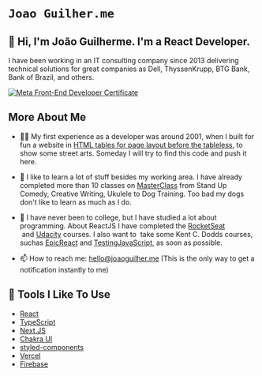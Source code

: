 # ```Joao Guilher.me ```

👋 Hi, I'm João Guilherme. I'm a React Developer. 
--
I have been working in an IT consulting company since 2013 delivering technical solutions for great companies as Dell, ThyssenKrupp, BTG Bank, Bank of Brazil, and others.

[![Meta Front-End Developer Certificate](https://images.credly.com/size/150x150/images/e91ed0b0-842b-417f-8d2f-b07535febdda/image.png)](https://coursera.org/share/96dbee7a92a28a8aa3b8604e605c7e2e)


## More About Me
- 👶🏻 My first experience  as a developer was around 2001, when I built for fun a website in [HTML tables for page layout before the tableless](https://en.wikipedia.org/wiki/Tableless_web_design), to show some street arts. Someday I will try to find this code and push it here.
- 🤪 I like to learn a lot of  stuff  besides my working area. I have already completed more than 10 classes on [MasterClass](https://masterclass.com/) from Stand Up Comedy, Creative Writing, Ukulele to Dog Training. Too bad my dogs don't like to learn as much as I do.
- 🤔 I have never  been to college, but I have studied a lot about programming. About ReactJS I have completed the [RocketSeat](https://www.rocketseat.com.br/ignite#id-3)  and [Udacity](https://www.udacity.com/course/react-nanodegree--nd019) courses. I also want to   take some Kent C. Dodds courses, suchas [EpicReact](https://epicreact.dev/) and [TestingJavaScript](https://testingjavascript.com/), as soon as possible.

- 📫 How to reach me: hello@joaoguilher.me (This is the only way to get a notification instantly to me)

## 🔧 Tools I Like To Use

- [React](https://reactjs.org/)
- [TypeScript](https://www.typescriptlang.org/)
- [Next.JS](https://nextjs.org/)
- [Chakra UI](https://chakra-ui.com/)
- [styled-components](https://styled-components.com/)
- [Vercel](https://vercel.com/)
- [Firebase](https://firebase.google.com/)
